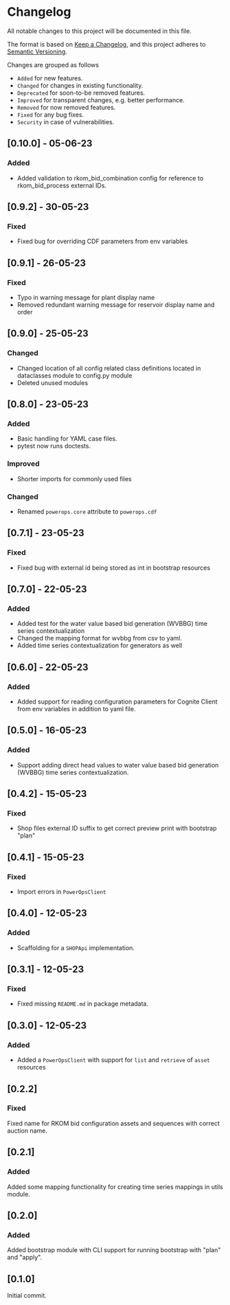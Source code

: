 # Changelog
All notable changes to this project will be documented in this file.

The format is based on [Keep a Changelog](https://keepachangelog.com/en/1.0.0/),
and this project adheres to [Semantic Versioning](https://semver.org/spec/v2.0.0.html).

Changes are grouped as follows
- `Added` for new features.
- `Changed` for changes in existing functionality.
- `Deprecated` for soon-to-be removed features.
- `Improved` for transparent changes, e.g. better performance.
- `Removed` for now removed features.
- `Fixed` for any bug fixes.
- `Security` in case of vulnerabilities.


## [0.10.0] - 05-06-23
### Added

* Added validation to rkom_bid_combination config for reference to rkom_bid_process external IDs.

## [0.9.2] - 30-05-23
### Fixed

* Fixed bug for overriding CDF parameters from env variables

## [0.9.1] - 26-05-23
### Fixed

* Typo in warning message for plant display name
* Removed redundant warning message for reservoir display name and order

## [0.9.0] - 25-05-23
### Changed

* Changed location of all config related class definitions located in dataclasses module
to config.py module
* Deleted unused modules

## [0.8.0] - 23-05-23
### Added

* Basic handling for YAML case files.
* pytest now runs doctests.

### Improved

* Shorter imports for commonly used files

### Changed

* Renamed `powerops.core` attribute to `powerops.cdf`

## [0.7.1] - 23-05-23
### Fixed

* Fixed bug with external id being stored as int in bootstrap resources

## [0.7.0] - 22-05-23
### Added

* Added test for the water value based bid generation (WVBBG) time series contextualization
* Changed the mapping format for wvbbg from csv to yaml.
* Added time series contextualization for generators as well

## [0.6.0] - 22-05-23
### Added

* Added support for reading configuration parameters for Cognite Client from env variables in addition to yaml file.

## [0.5.0] - 16-05-23
### Added

* Support adding direct head values to water value based bid generation (WVBBG) time series contextualization.

## [0.4.2] - 15-05-23
### Fixed

* Shop files external ID suffix to get correct preview print with bootstrap "plan"


## [0.4.1] - 15-05-23
### Fixed

* Import errors in `PowerOpsClient`


## [0.4.0] - 12-05-23
### Added

* Scaffolding for a `SHOPApi` implementation.


## [0.3.1] - 12-05-23
### Fixed

* Fixed missing `README.md` in package metadata.


## [0.3.0] - 12-05-23
### Added

* Added a `PowerOpsClient` with support for `list` and `retrieve` of `asset` resources

## [0.2.2]
### Fixed

Fixed name for RKOM bid configuration assets and sequences with correct auction name.

## [0.2.1]
### Added

Added some mapping functionality for creating time series mappings in utils module.


## [0.2.0]
### Added

Added bootstrap module with CLI support for running bootstrap with "plan" and "apply".

## [0.1.0]

Initial commit.
